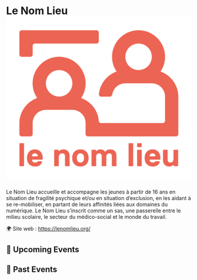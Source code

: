 # Le Nom Lieu ![Logo](./logo-le-nom-lieu.png)

Le Nom Lieu accueille et accompagne les jeunes à partir de 16 ans en situation de fragilité psychique et/ou en situation d’exclusion, en les aidant à se re-mobiliser, en partant de leurs affinités liées aux domaines du numérique. Le Nom Lieu s’inscrit comme un sas, une passerelle entre le milieu scolaire, le secteur du médico-social et le monde du travail. 

🌍 Site web : https://lenomlieu.org/

<!-- EVENTS:START -->
## 📅 Upcoming Events

## 📆 Past Events
<!-- EVENTS:END -->
